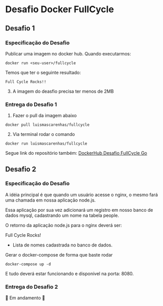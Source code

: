 # Desafio Docker FullCycle

## Desafio 1

### Especificação do Desafio

Publicar uma imagem no docker hub. Quando executarmos:

```
docker run <seu-user>/fullcycle
```

Temos que ter o seguinte resultado:

```
Full Cycle Rocks!!
```

3. A imagem do deasfio precisa ter menos de 2MB

### Entrega do Desafio 1

1. Fazer o pull da imagem abaixo

```
docker pull luismascarenhas/fullcycle
```

2. Via terminal rodar o comando

```
docker run luismascarenhas/fullcycle
```

Segue link do repositório também:
[DockerHub Desafio FullCycle Go](https://hub.docker.com/r/luismascarenhas/fullcycle)

## Desafio 2

### Especificação do Desafio

A idéia principal é que quando um usuário acesse o nginx, o mesmo fará uma chamada em nossa aplicação node.js.

Essa aplicação por sua vez adicionará um registro em nosso banco de dados mysql, cadastrando um nome na tabela people.

O retorno da aplicação node.js para o nginx deverá ser:

Full Cycle Rocks!

- Lista de nomes cadastrada no banco de dados.

Gerar o docker-compose de forma que baste rodar

```
docker-compose up -d
```

E tudo deverá estar funcionando e disponível na porta: 8080.

### Entrega do Desafio 2

:construction: Em andamento :construction:
